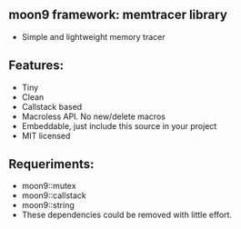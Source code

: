 ## moon9 framework: memtracer library
- Simple and lightweight memory tracer

## Features:
- Tiny
- Clean
- Callstack based
- Macroless API. No new/delete macros
- Embeddable, just include this source in your project
- MIT licensed

## Requeriments:
- moon9::mutex
- moon9::callstack
- moon9::string
- These dependencies could be removed with little effort.
